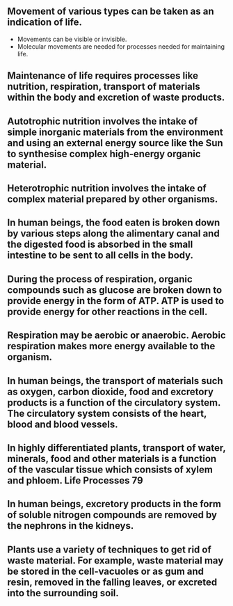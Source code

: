 ## Movement of various types can be taken as an indication of life.
* Movements can be visible or invisible.
* Molecular movements are needed for processes needed for maintaining life.

## Maintenance of life requires processes like nutrition, respiration, transport of materials within the body and excretion of waste products.
## Autotrophic nutrition involves the intake of simple inorganic materials from the environment and using an external energy source like the Sun to synthesise complex high-energy organic material.
## Heterotrophic nutrition involves the intake of complex material prepared by other organisms.
## In human beings, the food eaten is broken down by various steps along the alimentary canal and the digested food is absorbed in the small intestine to be sent to all cells in the body.
## During the process of respiration, organic compounds such as glucose are broken down to provide energy in the form of ATP. ATP is used to provide energy for other reactions in the cell.
## Respiration may be aerobic or anaerobic. Aerobic respiration makes more energy available to the organism.
## In human beings, the transport of materials such as oxygen, carbon dioxide, food and excretory products is a function of the circulatory system. The circulatory system consists of the heart, blood and blood vessels.
## In highly differentiated plants, transport of water, minerals, food and other materials is a function of the vascular tissue which consists of xylem and phloem. Life Processes 79
## In human beings, excretory products in the form of soluble nitrogen compounds are removed by the nephrons in the kidneys.
## Plants use a variety of techniques to get rid of waste material. For example, waste material may be stored in the cell-vacuoles or as gum and resin, removed in the falling leaves, or excreted into the surrounding soil.
